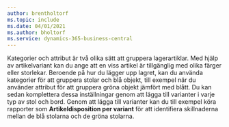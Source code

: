 ```yaml
---
author: brentholtorf
ms.topic: include
ms.date: 04/01/2021
ms.author: bholtorf
ms.service: dynamics-365-business-central
---
```

Kategorier och attribut är två olika sätt att gruppera lagerartiklar. Med hjälp av artikelvariant kan du ange att en viss artikel är tillgänglig med olika färger eller storlekar. Beroende på hur du lägger upp lagret, kan du använda kategorier för att gruppera stolar och blå objekt, till exempel när du använder attribut för att gruppera gröna objekt jämfört med blått. Du kan sedan komplettera dessa inställningar genom att lägga till varianter i varje typ av stol och bord. Genom att lägga till varianter kan du till exempel köra rapporter som **Artikeldisposition per variant** för att identifiera skillnaderna mellan de blå stolarna och de gröna stolarna.
